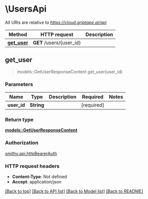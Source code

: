 # \UsersApi

All URIs are relative to *https://cloud.griptape.ai/api*

Method | HTTP request | Description
------------- | ------------- | -------------
[**get_user**](UsersApi.md#get_user) | **GET** /users/{user_id} | 



## get_user

> models::GetUserResponseContent get_user(user_id)


### Parameters


Name | Type | Description  | Required | Notes
------------- | ------------- | ------------- | ------------- | -------------
**user_id** | **String** |  | [required] |

### Return type

[**models::GetUserResponseContent**](GetUserResponseContent.md)

### Authorization

[smithy.api.httpBearerAuth](../README.md#smithy.api.httpBearerAuth)

### HTTP request headers

- **Content-Type**: Not defined
- **Accept**: application/json

[[Back to top]](#) [[Back to API list]](../README.md#documentation-for-api-endpoints) [[Back to Model list]](../README.md#documentation-for-models) [[Back to README]](../README.md)

